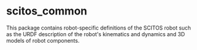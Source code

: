 scitos_common
=============

This package contains robot-specific definitions of the SCITOS robot such as the URDF description of the robot's kinematics and dynamics and 3D models of robot components. 
